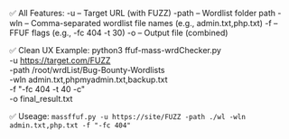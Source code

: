 ✅ All Features:
-u – Target URL (with FUZZ)
-path – Wordlist folder path
-wln – Comma-separated wordlist file names (e.g., admin.txt,php.txt)
-f – FFUF flags (e.g., -fc 404 -t 30)
-o – Output file (combined)

✅ Clean UX Example:
python3 ffuf-mass-wrdChecker.py \
  -u https://target.com/FUZZ \
  -path /root/wrdList/Bug-Bounty-Wordlists \
  -wln admin.txt,phpmyadmin.txt,backup.txt \
  -f "-fc 404 -t 40 -c" \
  -o final_result.txt

  ✅ Useage:
  `massffuf.py -u https://site/FUZZ -path ./wl -wln admin.txt,php.txt -f "-fc 404"`
